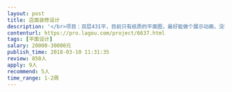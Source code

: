 ```yaml
---                
layout: post       
title: 店面装修设计           
description: '</br>项目：双层431平，目前只有纸质的平面图，最好能做个展示动画，没有也可以。店铺前期打算做海鲜加工。</br>期望：丰富的设计经验，最好能有自己的展示作品，最好北京本地的，沟通方便。</br>可参考作品：潮堂</br>'     
contenturl: https://pro.lagou.com/project/6637.html      
tags: [平面设计]            
salary: 20000-30000元          
publish_time: 2018-03-10 11:31:35         
review: 850人                   
apply: 9人                   
recommend: 5人                   
time_range: 1-2周              
---                 
```


